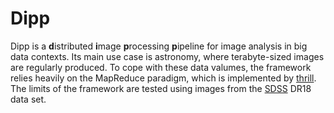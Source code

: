 # Dipp

Dipp is a **d**istributed **i**mage **p**rocessing **p**ipeline for image analysis in big data contexts. Its main use case is astronomy, where terabyte-sized images are regularly produced. To cope with these data valumes, the framework relies heavily on the MapReduce paradigm, which is implemented by [thrill](https://github.com/thrill/thrill). The limits of the framework are tested using images from the [SDSS](https://www.sdss.org/) DR18 data set.
